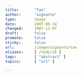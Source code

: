 ```yaml
---
title:       "Tao"
author:      "aigeanta"
type:        image
date:        2007-06-14
changed:     2007-11-07
draft:       false
promote:     false
sticky:      false
url:         /image/aigeanta/tao
aliases:     [ /node/16 ]
tags:        [ "abstract" ]
topics:      [ "art" ]

---
```



